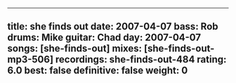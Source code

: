 
---
title: she finds out
date: 2007-04-07
bass:	Rob
drums:	Mike
guitar:	Chad
day: 2007-04-07
songs: [she-finds-out]
mixes: [she-finds-out-mp3-506]
recordings: she-finds-out-484
rating: 6.0
best: false
definitive: false
weight: 0
---
